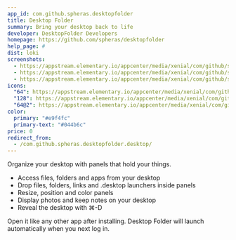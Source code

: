 ```yaml
---
app_id: com.github.spheras.desktopfolder
title: Desktop Folder
summary: Bring your desktop back to life
developer: DesktopFolder Developers
homepage: https://github.com/spheras/desktopfolder
help_page: #
dist: loki
screenshots:
  - https://appstream.elementary.io/appcenter/media/xenial/com/github/spheras.desktopfolder/1218BC4645797B489BB72CD74A7FD479/screenshots/image-1_orig.png
  - https://appstream.elementary.io/appcenter/media/xenial/com/github/spheras.desktopfolder/1218BC4645797B489BB72CD74A7FD479/screenshots/image-2_orig.png
  - https://appstream.elementary.io/appcenter/media/xenial/com/github/spheras.desktopfolder/1218BC4645797B489BB72CD74A7FD479/screenshots/image-3_orig.png
icons:
  "64": https://appstream.elementary.io/appcenter/media/xenial/com/github/spheras.desktopfolder/1218BC4645797B489BB72CD74A7FD479/icons/64x64/com.github.spheras.desktopfolder_com.github.spheras.desktopfolder.png
  "128": https://appstream.elementary.io/appcenter/media/xenial/com/github/spheras.desktopfolder/1218BC4645797B489BB72CD74A7FD479/icons/128x128/com.github.spheras.desktopfolder_com.github.spheras.desktopfolder.png
  "64@2": https://appstream.elementary.io/appcenter/media/xenial/com/github/spheras.desktopfolder/1218BC4645797B489BB72CD74A7FD479/icons/64x64@2/com.github.spheras.desktopfolder_com.github.spheras.desktopfolder.png
color:
  primary: "#e9f4fc"
  primary-text: "#044b6c"
price: 0
redirect_from:
  - /com.github.spheras.desktopfolder.desktop/
---
```


<p>Organize your desktop with panels that hold your things.</p>
<ul>
  <li>Access files, folders and apps from your desktop</li>
  <li>Drop files, folders, links and .desktop launchers inside panels</li>
  <li>Resize, position and color panels</li>
  <li>Display photos and keep notes on your desktop</li>
  <li>Reveal the desktop with ⌘-D</li>
</ul>
<p>Open it like any other app after installing. Desktop Folder will launch automatically when you next log in.</p>